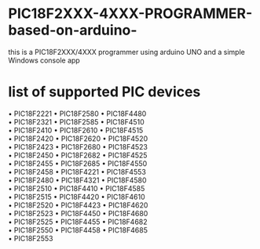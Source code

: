 # PIC18F2XXX-4XXX-PROGRAMMER-based-on-arduino-
this is a PIC18F2XXX/4XXX  programmer using arduino UNO and a simple Windows console app

# list of supported PIC devices 

• PIC18F2221  • PIC18F2580  • PIC18F4480  
• PIC18F2321  • PIC18F2585  • PIC18F4510  
• PIC18F2410  • PIC18F2610  • PIC18F4515  
• PIC18F2420  • PIC18F2620  • PIC18F4520  
• PIC18F2423  • PIC18F2680  • PIC18F4523  
• PIC18F2450  • PIC18F2682  • PIC18F4525  
• PIC18F2455  • PIC18F2685  • PIC18F4550  
• PIC18F2458  • PIC18F4221  • PIC18F4553  
• PIC18F2480  • PIC18F4321  • PIC18F4580  
• PIC18F2510  • PIC18F4410  • PIC18F4585  
• PIC18F2515  • PIC18F4420  • PIC18F4610  
• PIC18F2520  • PIC18F4423  • PIC18F4620   
• PIC18F2523  • PIC18F4450  • PIC18F4680  
• PIC18F2525  • PIC18F4455  • PIC18F4682  
• PIC18F2550  • PIC18F4458  • PIC18F4685  
• PIC18F2553  
